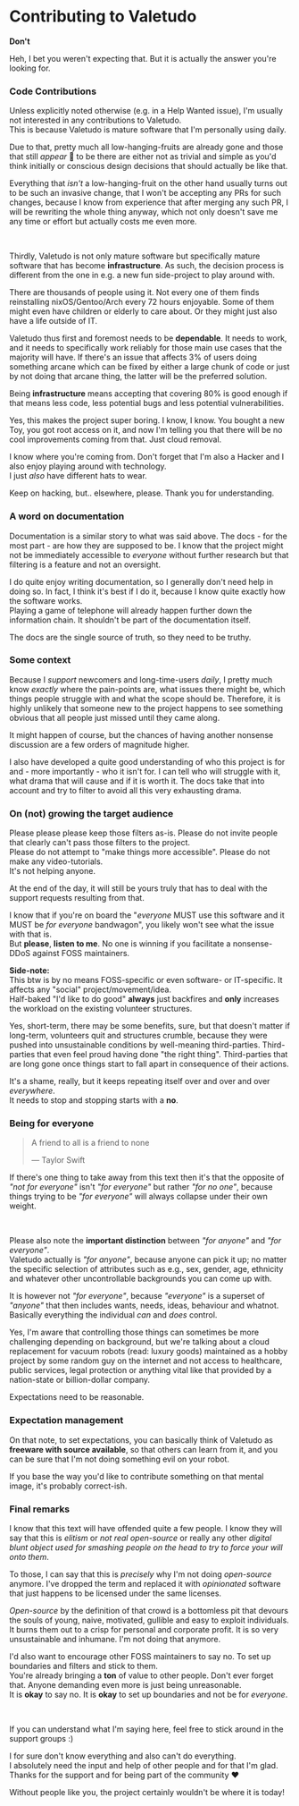# Contributing to Valetudo

**Don't**


Heh, I bet you weren't expecting that. But it is actually the answer you're looking for.

### Code Contributions

Unless explicitly noted otherwise (e.g. in a Help Wanted issue), I'm usually not interested in any contributions to Valetudo.<br/>
This is because Valetudo is mature software that I'm personally using daily.

Due to that, pretty much all low-hanging-fruits are already gone and those that still _appear_ 🍐 to be there are either
not as trivial and simple as you'd think initially or conscious design decisions that should actually be like that.

Everything that _isn't_ a low-hanging-fruit on the other hand usually turns out to be such an invasive change, that I won't be accepting
any PRs for such changes, because I know from experience that after merging any such PR, I will be rewriting the whole
thing anyway, which not only doesn't save me any time or effort but actually costs me even more.

<br/>

Thirdly, Valetudo is not only mature software but specifically mature software that has become **infrastructure**.
As such, the decision process is different from the one in e.g. a new fun side-project to play around with.

There are thousands of people using it. Not every one of them finds reinstalling nixOS/Gentoo/Arch every 72 hours enjoyable.
Some of them might even have children or elderly to care about. Or they might just also have a life outside of IT.

Valetudo thus first and foremost needs to be **dependable**. It needs to work, and it needs to specifically work reliably
for those main use cases that the majority will have. If there's an issue that affects 3% of users doing something arcane
which can be fixed by either a large chunk of code or just by not doing that arcane thing, the latter will be the preferred solution.

Being **infrastructure** means accepting that covering 80% is good enough if that means less code, less potential bugs and less potential vulnerabilities.

Yes, this makes the project super boring. I know, I know. You bought a new Toy, you got root access on it, and now I'm
telling you that there will be no cool improvements coming from that. Just cloud removal.

I know where you're coming from. Don't forget that I'm also a Hacker and I also enjoy playing around with technology.<br/>
I just _also_ have different hats to wear.

Keep on hacking, but.. elsewhere, please. Thank you for understanding.

### A word on documentation

Documentation is a similar story to what was said above. The docs - for the most part - are how they are supposed to be.
I know that the project might not be immediately accessible to _everyone_ without further research but that filtering is a feature and not an oversight.

I do quite enjoy writing documentation, so I generally don't need help in doing so. In fact, I think it's best if I do it,
because I know quite exactly how the software works.<br/>
Playing a game of telephone will already happen further down the information chain.
It shouldn't be part of the documentation itself.

The docs are the single source of truth, so they need to be truthy.

### Some context

Because I *support* newcomers and long-time-users *daily*, I pretty much know _exactly_ where the pain-points are,
what issues there might be, which things people struggle with and what the scope should be. Therefore, it is highly
unlikely that someone new to the project happens to see something obvious that all people just missed until they came along.

It might happen of course, but the chances of having another nonsense discussion are a few orders of magnitude higher.

I also have developed a quite good understanding of who this project is for and - more importantly - who it isn't for.
I can tell who will struggle with it, what drama that will cause and if it is worth it. The docs take that into account
and try to filter to avoid all this very exhausting drama.

### On (not) growing the target audience

Please please please keep those filters as-is. Please do not invite people that clearly can't pass those filters to the project.<br/>
Please do not attempt to "make things more accessible". Please do not make any video-tutorials.<br/>
It's not helping anyone.

At the end of the day, it will still be yours truly that has to deal with the support requests resulting from that.

I know that if you're on board the "_everyone_ MUST use this software and it MUST be _for everyone_ bandwagon",
you likely won't see what the issue with that is.<br/>
But **please**, **listen to me**. No one is winning if you facilitate a nonsense-DDoS against FOSS maintainers.

**Side-note:**<br/>
This btw is by no means FOSS-specific or even software- or IT-specific. It affects any "social" project/movement/idea.<br/>
Half-baked "I'd like to do good" **always** just backfires and **only** increases the workload on the existing volunteer structures.

Yes, short-term, there may be some benefits, sure, but that doesn't matter if long-term, volunteers quit and structures crumble, 
because they were pushed into unsustainable conditions by well-meaning third-parties.
Third-parties that even feel proud having done "the right thing". Third-parties that are long gone once things start to fall
apart in consequence of their actions.

It's a shame, really, but it keeps repeating itself over and over and over _everywhere_.<br/>
It needs to stop and stopping starts with a **no**.

### Being for everyone

> A friend to all is a friend to none
> 
> ― Taylor Swift


If there's one thing to take away from this text then it's that the opposite of _"not for everyone"_ isn't _"for everyone"_
but rather _"for no one"_, because things trying to be _"for everyone"_ will always collapse under their own weight.

<br/>

Please also note the **important distinction** between _"for anyone"_ and _"for everyone"_.<br/>
Valetudo actually is _"for anyone"_, because anyone can pick it up; no matter the specific selection of attributes such as
e.g., sex, gender, age, ethnicity and whatever other uncontrollable backgrounds you can come up with. 

It is however not _"for everyone"_, because _"everyone"_ is a superset of _"anyone"_ that then includes wants, needs,
ideas, behaviour and whatnot.<br/>
Basically everything the individual _can_ and _does_ control.

Yes, I'm aware that controlling those things can sometimes be more challenging depending on background, but we're talking
about a cloud replacement for vacuum robots (read: luxury goods) maintained as a hobby project by some random guy on the internet and not
access to healthcare, public services, legal protection or anything vital like that provided by a nation-state or billion-dollar company.

Expectations need to be reasonable.

### Expectation management

On that note, to set expectations, you can basically think of Valetudo as **freeware with source available**, so that
others can learn from it, and you can be sure that I'm not doing something evil on your robot.

If you base the way you'd like to contribute something on that mental image, it's probably correct-ish.

### Final remarks

I know that this text will have offended quite a few people. I know they will say that this is _elitism_ or _not real open-source_
or really any other _digital blunt object used for smashing people on the head to try to force your will onto them_.

To those, I can say that this is _precisely_ why I'm not doing _open-source_ anymore. I've dropped the term and replaced
it with _opinionated_ software that just happens to be licensed under the same licenses.

_Open-source_ by the definition of that crowd is a bottomless pit that devours the souls of young, naive, motivated,
gullible and easy to exploit individuals. It burns them out to a crisp for personal and corporate profit.
It is so very unsustainable and inhumane. I'm not doing that anymore.

I'd also want to encourage other FOSS maintainers to say no. To set up boundaries and filters and stick to them.<br/>
You're already bringing a **ton** of value to other people. Don't ever forget that.
Anyone demanding even more is just being unreasonable.<br/>
It is **okay** to say no. It is **okay** to set up boundaries and not be for _everyone_.


<br/>

If you can understand what I'm saying here, feel free to stick around in the support groups :)

I for sure don't know everything and also can't do everything.<br/>
I absolutely need the input and help of other people and for that I'm glad.<br/>
Thanks for the support and for being part of the community &#9829;

Without people like you, the project certainly wouldn't be where it is today!
